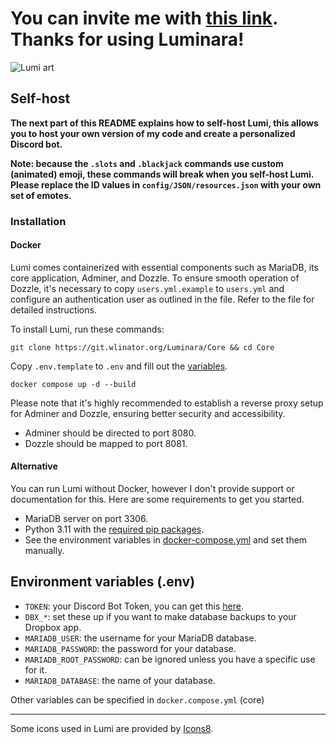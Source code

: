 # You can invite me with [this link](https://discord.com/oauth2/authorize?client_id=1038050427272429588&permissions=8&scope=bot). Thanks for using Luminara!

![Lumi art](https://git.wlinator.org/assets/img/logo.png)

## Self-host

**The next part of this README explains how to self-host Lumi, this allows you to host your own version of my code and
create a personalized Discord bot.**

**Note: because the `.slots` and `.blackjack` commands use custom (animated) emoji, these commands will break when you self-host Lumi. Please replace the ID values in `config/JSON/resources.json` with your own set of emotes.**

### Installation
#### Docker
Lumi comes containerized with essential components such as MariaDB, its core application, Adminer, and Dozzle. To ensure smooth operation of Dozzle, it's necessary to copy `users.yml.example` to `users.yml` and configure an authentication user as outlined in the file. Refer to the file for detailed instructions.

To install Lumi, run these commands:

```commandline
git clone https://git.wlinator.org/Luminara/Core && cd Core
```

Copy `.env.template` to `.env` and fill out the [variables](#environment-variables).

```commandline
docker compose up -d --build
```

Please note that it's highly recommended to establish a reverse proxy setup for Adminer and Dozzle, ensuring better security and accessibility.
- Adminer should be directed to port 8080.
- Dozzle should be mapped to port 8081.

#### Alternative
You can run Lumi without Docker, however I don't provide support or documentation for this. Here are some requirements to get you started.

- MariaDB server on port 3306.
- Python 3.11 with the [required pip packages](requirements.txt).
- See the environment variables in [docker-compose.yml](docker-compose.yml) and set them manually.


## Environment variables (.env)

- `TOKEN`: your Discord Bot Token, you can get this [here](https://discord.com/developers/applications).  
- `DBX_*`: set these up if you want to make database backups to your Dropbox app.  
- `MARIADB_USER`: the username for your MariaDB database.  
- `MARIADB_PASSWORD`: the password for your database.  
- `MARIADB_ROOT_PASSWORD`: can be ignored unless you have a specific use for it.
- `MARIADB_DATABASE`: the name of your database.

Other variables can be specified in `docker.compose.yml` (core)

---

Some icons used in Lumi are provided by [Icons8](https://icons8.com/).
